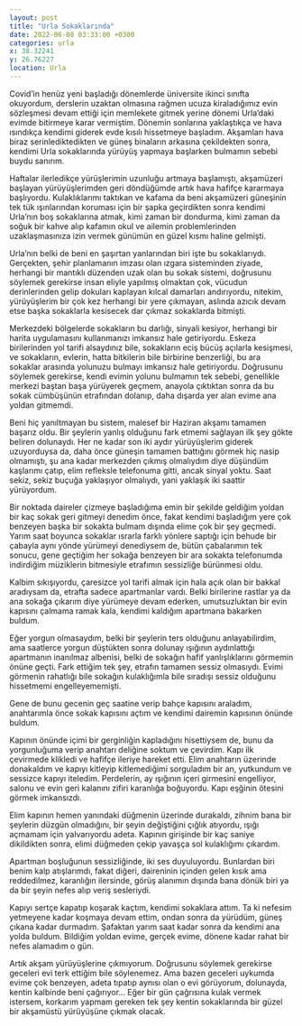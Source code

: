 ```yaml
---
layout: post
title: "Urla Sokaklarında"
date: 2022-06-08 03:33:00 +0300
categories: urla
x: 38.32241
y: 26.76227
location: Urla
---
```


Covid’in henüz yeni başladığı dönemlerde üniversite ikinci sınıfta okuyordum, derslerin uzaktan olmasına rağmen ucuza kiraladığımız evin sözleşmesi devam ettiği için memlekete gitmek yerine dönemi Urla’daki evimde bitirmeye karar vermiştim. Dönemin sonlarına yaklaştıkça ve hava ısındıkça kendimi giderek evde kısılı hissetmeye başladım. Akşamları hava biraz serinlediktedikten ve güneş binaların arkasına çekildekten sonra, kendimi Urla sokaklarında yürüyüş yapmaya başlarken bulmamın sebebi buydu sanırım.

Haftalar ilerledikçe yürüşlerimin uzunluğu artmaya başlamıştı, akşamüzeri başlayan yürüyüşlerimden geri döndüğümde artık hava hafifçe kararmaya başlıyordu. Kulaklıklarımı taktıkan ve kafama da beni akşamüzeri güneşinin tek tük ışınlarından koruması için bir şapka geçirdikten sonra kendimi Urla’nın boş sokaklarına atmak, kimi zaman bir dondurma, kimi zaman da soğuk bir kahve alıp kafamın okul ve ailemin problemlerinden uzaklaşmasınıza izin vermek günümün en güzel kısmı haline gelmişti.

Urla’nın belki de beni en şaşırtan yanlarından biri işte bu sokaklarıydı. Gerçekten, şehir planlamanın imzası olan ızgara sisteminden ziyade, herhangi bir mantıklı düzenden uzak olan bu sokak sistemi, doğrusunu söylemek gerekirse insan eliyle yapılmış olmaktan çok, vücudun derinlerinden gelip dokuları kaplayan kılcal damarları andırıyordu, nitekim, yürüyüşlerim bir çok kez herhangi bir yere çıkmayan, aslında azıcık devam etse başka sokaklarla kesisecek dar çıkmaz sokaklarda bitmişti.

Merkezdeki bölgelerde sokakların bu darlığı, sinyali kesiyor, herhangi bir harita uygulamasını kullanmanızı imkansız hale getiriyordu. Eskeza birilerinden yol tarifi alsaydınız bile, sokakların eciş bücüş açılarla kesişmesi, ve sokakların, evlerin, hatta bitkilerin bile birbirine benzerliği, bu ara sokaklar arasında yolunuzu bulmayı imkansız hale getiriyordu. Doğrusunu söylemek gerekirse, kendi evimin yolunu bulmamın tek sebebi, genellikle merkezi baştan başa yürüyerek geçmem, anayola çıktıktan sonra da bu sokak cümbüşünün etrafından dolanıp, daha dışarda yer alan evime ana yoldan gitmemdi.

Beni hiç yanıltmayan bu sistem, malesef bir Haziran akşamı tamamen başarız oldu. Bir şeylerin yanlış olduğunu fark etmemi sağlayan ilk şey gökte beliren dolunaydı. Her ne kadar son iki aydır yürüyüşlerim giderek uzuyorduysa da, daha önce güneşin tamamen battığını görmek hiç nasip olmamıştı, şu ana kadar merkezden çıkmış olmalıydım diye düşündüm kaşlarımı çatıp, elim refleksle telefonuma gitti, ancak sinyal yoktu. Saat sekiz, sekiz buçuğa yaklaşıyor olmalıydı, yani yaklaşık iki saattir yürüyordum.

Bir noktada daireler çizmeye başladığıma emin bir şekilde geldiğim yoldan bir kaç sokak geri gitmeyi denedim önce, fakat kendimi başladığım yere çok benzeyen başka bir sokakta bulmam dışında elime çok bir şey geçmedi. Yarım saat boyunca sokaklar ısrarla farklı yönlere saptığı için behude bir çabayla aynı yönde yürümeyi denediysem de, bütün çabalarımın tek sonucu, gene geçtiğim her sokağa benzeyen bir ara sokakta telefonumda indirdiğim müziklerin bitmesiyle etrafımın sessizliğe bürünmesi oldu.

Kalbim sıkışıyordu, çaresizce yol tarifi almak için hala açık olan bir bakkal aradıysam da, etrafta sadece apartmanlar vardı. Belki birilerine rastlar ya da ana sokağa çıkarım diye yürümeye devam ederken, umutsuzluktan bir evin kapısını çalmama ramak kala, kendimi kaldığım apartmana bakarken buldum.

Eğer yorgun olmasaydım, belki bir şeylerin ters olduğunu anlayabilirdim, ama saatlerce yorgun düştükten sonra dolunay ışığının aydınlattığı apartmanın inanılmaz albenisi, belki de sokağın hafif yanlışlıklarını görmemin önüne geçti. Fark ettiğim tek şey, etrafın tamamen sessiz olmasıydı. Evimi görmenin rahatlığı bile sokağın kulaklığımla bile sıradışı sessiz olduğunu hissetmemi engelleyememişti.

Gene de bunu gecenin geç saatine verip bahçe kapısını araladım, anahtarımla önce sokak kapısını açtım ve kendimi dairemin kapısının önünde buldum.

Kapının önünde içimi bir gerginliğin kapladığını hisettiysem de, bunu da yorgunluğuma verip anahtarı deliğine soktum ve çevirdim. Kapı ilk çevirmede klikledi ve hafifçe ileriye hareket etti. Elim anahtarın üzerinde donakaldım ve kapıyı kitleyip kitlemediğimi sorguladım bir an, yutkundum ve sessizce kapıyı iteledim. Perdelerin, ay ışığının içeri girmesini engelliyor, salonu ve evin geri kalanını zifiri karanlığa boğuyordu. Kapı eşğinin ötesini görmek imkansızdı.

Elim kapının hemen yanındaki düğmenin üzerinde durakaldı, zihnim bana bir şeylerin düzgün olmadığını, bir şeyin değiştiğini çığlık atıyordu, ışığı açmamam için yalvarıyordu adeta. Kapının girişinde bir kaç saniye dikildikten sonra, elimi düğmeden çekip yavaşça sol kulaklığımı çıkardım.

Apartman boşluğunun sessizliğinde, iki ses duyuluyordu. Bunlardan biri benim kalp atışlarımdı, fakat diğeri, daireninin içinden gelen kısık ama reddedilmez, karanlığın ilersinde, görüş alanımın dışında bana dönük biri ya da bir şeyin nefes alıp veriş sesleriydi.

Kapıyı sertçe kapatıp koşarak kaçtım, kendimi sokaklara attım. Ta ki nefesim yetmeyene kadar koşmaya devam ettim, ondan sonra da yürüdüm, güneş çıkana kadar durmadım. Şafaktan yarım saat kadar sonra da kendimi ana yolda buldum. Bildiğim yoldan evime, gerçek evime, dönene kadar rahat bir nefes alamadım o gün.

Artık akşam yürüyüşlerine çıkmıyorum. Doğrusunu söylemek gerekirse geceleri evi terk ettiğim bile söylenemez. Ama bazen geceleri uykumda evime çok benzeyen, adeta tıpatıp aynısı olan o evi görüyorum, dolunayda, kentin kalbinde beni çağırıyor… Eğer bir gün çağrısına kulak vermek istersem, korkarım yapmam gereken tek şey kentin sokaklarında bir güzel bir akşamüstü yürüyüşüne çıkmak olacak.
